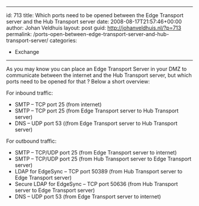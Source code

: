
---
id: 713
title: Which ports need to be opened between the Edge Transport server and the Hub Transport server
date: 2008-08-17T21:57:46+00:00
author: Johan Veldhuis
layout: post
guid: http://johanveldhuis.nl/?p=713
permalink: /ports-open-between-edge-transport-server-and-hub-transport-server/
categories:
  - Exchange
---
As you may know you can place an Edge Transport Server in your DMZ to communicate between the internet and the Hub Transport server, but which ports need to be opened for that ? Below a short overview:

For inbound traffic:

  * SMTP &#8211; TCP port 25 (from internet)
  * SMTP &#8211; TCP port 25 (from Edge Transport server to Hub Transport server)
  * DNS &#8211; UDP port 53 ((from Edge Transport server to Hub Transport server)

For outbound traffic:

  * SMTP &#8211; TCP/UDP port 25 (from Edge Transport server to internet)
  * SMTP &#8211; TCP/UDP port 25 (from Hub Transport server to Edge Transport server)
  * LDAP for EdgeSync &#8211; TCP port 50389 (from Hub Transport server to Edge Transport server)
  * Secure LDAP for EdgeSync &#8211; TCP port 50636 (from Hub Transport server to Edge Transport server)
  * DNS &#8211; UDP port 53 (from Edge Transport server to internet)